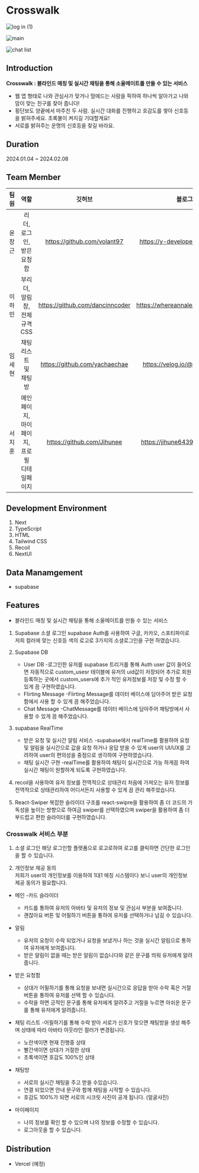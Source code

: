 # Crosswalk

![log in (1)](https://github.com/volant97/Crosswalk/assets/146087609/0fac1650-1116-4cbf-9dc0-2c0f334868f8)

![main](https://github.com/volant97/Crosswalk/assets/146087609/0598a5b9-5865-439e-b6b0-7a9185956895)

![chat list](https://github.com/volant97/Crosswalk/assets/146087609/c52125d5-3cc7-43ae-a58d-c477ed272519)

## Introduction

**Crosswalk : 블라인드 매칭 및 실시간 채팅을 통해 소울메이트를 만들 수 있는 서비스**

- 웹 앱 형태로 나와 관심사가 맞거나 맘에드는 사람을 픽하여 하나씩 알아가고 나와 맘이 맞는 친구를 찾아 줍니다!
-  횡단보도 양끝에서 마주친 두 사람. 실시간 대화를 진행하고 호감도를 쌓아 신호등을 밝혀주세요. 초록불이 켜지길    기대할게요!
 - 서로를 밝혀주는 운명의 신호등을 찾길 바라요.

## Duration

2024.01.04 ~ 2024.02.08

## Team Member

|  팀원  |         역할          |            깃허브             |              블로그              |
| :----: | :-------------------: | :---------------------------: | :------------------------------: |
| 윤창근 |  리더, 로그인, 받은 요청함   |  https://github.com/volant97  | https://y-developer.tistory.com/ |
| 이하민 |  부리더, 알림창, 전체 규격 CSS     |  https://github.com/dancinncoder  | https://whereannalee.tistory.com// |
| 임세현 |  채팅리스트 및 채팅방 | https://github.com/yachaechae |   https://velog.io/@yachaechae   |
| 서지훈 |  메인 페이지, 마이페이지, 프로필 디테일페이지   |  https://github.com/Jihunee   | https://jihune6439.tistory.com/  |

## Development Environment

1. Next
2. TypeScript
3. HTML
4. Tailwind CSS
5. Recoil
6. NextUI

## Data Manamgement

- supabase

## Features

- 블라인드 매칭 및 실시간 채팅을 통해 소울메이트를 만들 수 있는 서비스
  
1.  Supabase 소셜 로그인
    supabase Auth를 사용하여 구글, 카카오, 스포티파이로 저희 컬러에 맞는 신호등 색의 로고로
    3가지의 소셜로그인을 구현 하였습니다.

2.  Supabase DB  
    - User DB
        -로그인한 유저를 supabase 트리거를 통해 Auth user 값이 들어오면 자동적으로 custom_usesr 테이블에
        유저의 uid값이 저장되어 추가로 회원등록하는 곳에서 custom_users에 추가 적인 유저정보를 저장 및 수정
        할 수 있게 끔 구현하였습니다.
    - Flirting Message
     -Flirting Message를 데이터 베이스에 담아주어 받은 요청함에서 사용 할 수 있게 끔 해주었습니다.
    - Chat Message
    -ChatMessage를 데이터 베이스에 담아주어 채팅방에서 사용할 수 있게 끔 해주었습니다.
    

3.  supabase RealTime 
    - 받은 요청 및 실시간 알림 서비스
    -supabase에서 realTime를 활용하여 요청 및 알림을 실시간으로 값을 요청 하거나 응답 받을 수 있게 user의 UI/UX를 고려하여 user의 편의성을 중점으로 생각하여 구현하였습니다.
    - 채팅 실시간 구현
    -realTime를 활용하여 채팅이 실시간으로 가능 하게끔 하여 실시간 채팅이 원할하게 되도록 구현하였습니다.

4.  recoil을 사용하여 유저 정보를 전역적으로 상태관리
    처음에 가져오는 유저 정보를 전역적으로 상태관리하여 어디서든지 사용할 수 있게 끔 관리 해주었습니다.

5.  React-Swiper 
    복잡한 슬라이더 구조를 react-swipre을 활용하여 좀 더 코드의 가독성을 높이는 방향으로 하여금 swiper를
    선택하였으며 swiper을 활용하여 좀 더 부드럽고 편한 슬라이더를 구현하였습니다.
    
### Crosswalk 서비스 부분

1. 소셜 로그인
   해당 로그인할 플랫폼으로 로고로하여 로고를 클릭하면 간단한 로그인을 할 수 있습니다.

2. 개인정보 제공 동의  
   저희가 user의 개인정보를 이용하여 1대1 매칭 시스템이다 보니 user의 개인정보 제공 동의가 필요합니다.

- 메인
-카드 슬라이더  
   - 카드를 통하여 유저의 아바타 및 유저의 정보 및 관심사 부분을 보여줍니다.
   - 괜찮아요 버튼 및 어필하기 버튼을 통하여 유저를 선택하거나 넘길 수 있습니다.

- 알림
    - 유저의 요청이 수락 되었거나 요청을 보냈거나 하는 것을 실시간 알림으로 통하여 유저에게 보여줍니다.
    - 받은 알림이 없을 때는 받은 알림이 없습니다와 같은 문구를 띄워 유저에게 알려줍니다.
- 받은 요청함
    - 상대가 어필하기를 통해 요청을 보내면 실시간으로 응답을 받아 수락 혹은 거절 버튼을 
        통하여 유저를 선택 할 수 있습니다.
    - 수락을 하면 긍적인 문구를 통해 유저에게 알려주고 거절을 누르면 아쉬운 문구를 통해 유저에게 알려줍니다.
- 채팅 리스트 
    -어필하기를 통해 수락 받아 서로가 신호가 맞으면 채팅방을 생성 해주며 상태에 따라 아바타 아웃라인 컬러가
변경됩니다. 
    - 노란색이면 현재 진행중 상태 
    - 빨간색이면 상대가 거절한 상태
    - 초록색이면 호감도 100%인 상태
- 채팅방
    - 서로의 실시간 채팅을 주고 받을 수있습니다.
    - 연결 되었으면 안내 문구와 함께 채팅을 시작할 수 있습니다.
    - 호감도 100%가 되면 서로의 시크릿 사진이 공개 됩니다. (얼굴사진)
- 마이페이지 
    -  나의 정보를 확인 할 수 있으며 나의 정보를 수정할 수 있습니다.
    -  로그아웃을 할 수 있습니다.

## Distribution
- Vercel (예정)